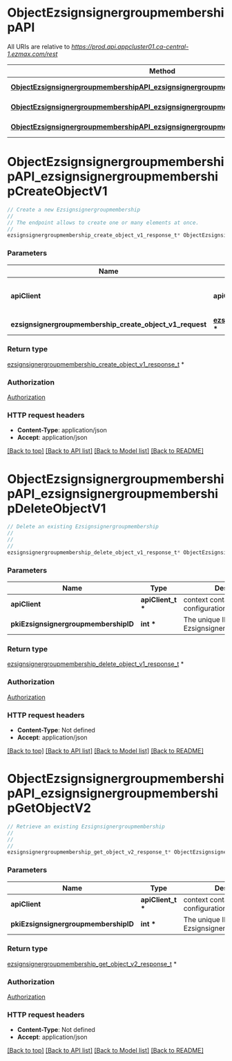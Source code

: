 # ObjectEzsignsignergroupmembershipAPI

All URIs are relative to *https://prod.api.appcluster01.ca-central-1.ezmax.com/rest*

Method | HTTP request | Description
------------- | ------------- | -------------
[**ObjectEzsignsignergroupmembershipAPI_ezsignsignergroupmembershipCreateObjectV1**](ObjectEzsignsignergroupmembershipAPI.md#ObjectEzsignsignergroupmembershipAPI_ezsignsignergroupmembershipCreateObjectV1) | **POST** /1/object/ezsignsignergroupmembership | Create a new Ezsignsignergroupmembership
[**ObjectEzsignsignergroupmembershipAPI_ezsignsignergroupmembershipDeleteObjectV1**](ObjectEzsignsignergroupmembershipAPI.md#ObjectEzsignsignergroupmembershipAPI_ezsignsignergroupmembershipDeleteObjectV1) | **DELETE** /1/object/ezsignsignergroupmembership/{pkiEzsignsignergroupmembershipID} | Delete an existing Ezsignsignergroupmembership
[**ObjectEzsignsignergroupmembershipAPI_ezsignsignergroupmembershipGetObjectV2**](ObjectEzsignsignergroupmembershipAPI.md#ObjectEzsignsignergroupmembershipAPI_ezsignsignergroupmembershipGetObjectV2) | **GET** /2/object/ezsignsignergroupmembership/{pkiEzsignsignergroupmembershipID} | Retrieve an existing Ezsignsignergroupmembership


# **ObjectEzsignsignergroupmembershipAPI_ezsignsignergroupmembershipCreateObjectV1**
```c
// Create a new Ezsignsignergroupmembership
//
// The endpoint allows to create one or many elements at once.
//
ezsignsignergroupmembership_create_object_v1_response_t* ObjectEzsignsignergroupmembershipAPI_ezsignsignergroupmembershipCreateObjectV1(apiClient_t *apiClient, ezsignsignergroupmembership_create_object_v1_request_t * ezsignsignergroupmembership_create_object_v1_request);
```

### Parameters
Name | Type | Description  | Notes
------------- | ------------- | ------------- | -------------
**apiClient** | **apiClient_t \*** | context containing the client configuration |
**ezsignsignergroupmembership_create_object_v1_request** | **[ezsignsignergroupmembership_create_object_v1_request_t](ezsignsignergroupmembership_create_object_v1_request.md) \*** |  | 

### Return type

[ezsignsignergroupmembership_create_object_v1_response_t](ezsignsignergroupmembership_create_object_v1_response.md) *


### Authorization

[Authorization](../README.md#Authorization)

### HTTP request headers

 - **Content-Type**: application/json
 - **Accept**: application/json

[[Back to top]](#) [[Back to API list]](../README.md#documentation-for-api-endpoints) [[Back to Model list]](../README.md#documentation-for-models) [[Back to README]](../README.md)

# **ObjectEzsignsignergroupmembershipAPI_ezsignsignergroupmembershipDeleteObjectV1**
```c
// Delete an existing Ezsignsignergroupmembership
//
// 
//
ezsignsignergroupmembership_delete_object_v1_response_t* ObjectEzsignsignergroupmembershipAPI_ezsignsignergroupmembershipDeleteObjectV1(apiClient_t *apiClient, int pkiEzsignsignergroupmembershipID);
```

### Parameters
Name | Type | Description  | Notes
------------- | ------------- | ------------- | -------------
**apiClient** | **apiClient_t \*** | context containing the client configuration |
**pkiEzsignsignergroupmembershipID** | **int \*** | The unique ID of the Ezsignsignergroupmembership | 

### Return type

[ezsignsignergroupmembership_delete_object_v1_response_t](ezsignsignergroupmembership_delete_object_v1_response.md) *


### Authorization

[Authorization](../README.md#Authorization)

### HTTP request headers

 - **Content-Type**: Not defined
 - **Accept**: application/json

[[Back to top]](#) [[Back to API list]](../README.md#documentation-for-api-endpoints) [[Back to Model list]](../README.md#documentation-for-models) [[Back to README]](../README.md)

# **ObjectEzsignsignergroupmembershipAPI_ezsignsignergroupmembershipGetObjectV2**
```c
// Retrieve an existing Ezsignsignergroupmembership
//
// 
//
ezsignsignergroupmembership_get_object_v2_response_t* ObjectEzsignsignergroupmembershipAPI_ezsignsignergroupmembershipGetObjectV2(apiClient_t *apiClient, int pkiEzsignsignergroupmembershipID);
```

### Parameters
Name | Type | Description  | Notes
------------- | ------------- | ------------- | -------------
**apiClient** | **apiClient_t \*** | context containing the client configuration |
**pkiEzsignsignergroupmembershipID** | **int \*** | The unique ID of the Ezsignsignergroupmembership | 

### Return type

[ezsignsignergroupmembership_get_object_v2_response_t](ezsignsignergroupmembership_get_object_v2_response.md) *


### Authorization

[Authorization](../README.md#Authorization)

### HTTP request headers

 - **Content-Type**: Not defined
 - **Accept**: application/json

[[Back to top]](#) [[Back to API list]](../README.md#documentation-for-api-endpoints) [[Back to Model list]](../README.md#documentation-for-models) [[Back to README]](../README.md)

